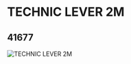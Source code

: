 # TECHNIC LEVER 2M
## 41677
![TECHNIC LEVER 2M](https://lc-www-live-s.legocdn.com/media/bricks/5/2/4162783.jpg)